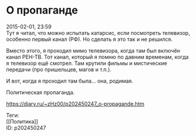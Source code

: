 О пропаганде
=============

   
 2015-02-01, 23:59   
  Тут я читал, что можно испытать катарсис, если посмотреть телевизор, особенно первый канал (РФ). Но сделать я это так и не решился.   
   
 Вместо этого, я проходил мимо телевизора, когда там был включён канал РЕН-ТВ. Тот канал, который я помню по давним временам, когда я телевизор ещё смотрел. Там крутили фильмы и мистические передачи (про пришельцев, магов и т.п.).   
   
 И вот, когда я проходил там была... она, родимая.   
   
 Политическая пропаганда.   
    
 <https://diary.ru/~zHz00/p202450247_o-propagande.htm>   
   
 Теги:   
 [[Политика]]   
 ID: p202450247